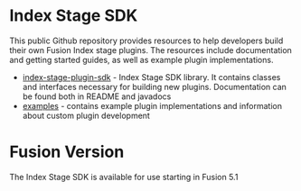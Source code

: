 # Index Stage SDK

This public Github repository provides resources to help developers build their own Fusion Index stage plugins. 
The resources include documentation and getting started guides, as well as example plugin implementations.

* [index-stage-plugin-sdk](index-stage-plugin-sdk/README.md) - Index Stage SDK library. It contains 
  classes and interfaces necessary for building new plugins. Documentation can be found both in README and javadocs
* [examples](examples/README.md) - contains example plugin implementations and information about custom plugin 
  development

# Fusion Version

The Index Stage SDK is available for use starting in Fusion 5.1